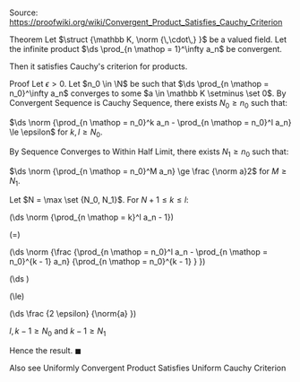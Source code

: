 # 

Source: https://proofwiki.org/wiki/Convergent_Product_Satisfies_Cauchy_Criterion

Theorem
Let $\struct {\mathbb K, \norm {\,\cdot\,} }$ be a valued field.
Let the infinite product $\ds \prod_{n \mathop = 1}^\infty a_n$ be convergent.

Then it satisfies Cauchy's criterion for products.


Proof
Let $\epsilon > 0$.
Let $n_0 \in \N$ be such that $\ds \prod_{n \mathop = n_0}^\infty a_n$ converges to some $a \in \mathbb K \setminus \set 0$.
By Convergent Sequence is Cauchy Sequence, there exists $N_0 \ge n_0$ such that:

$\ds \norm {\prod_{n \mathop = n_0}^k a_n - \prod_{n \mathop = n_0}^l a_n} \le \epsilon$
for $k, l \ge N_0$.

By Sequence Converges to Within Half Limit, there exists $N_1 \ge n_0$ such that:

$\ds \norm {\prod_{n \mathop = n_0}^M a_n} \ge \frac {\norm a}2$
for $M \ge N_1$.

Let $N = \max \set {N_0, N_1}$.
For $N + 1 \le k \le l$:














\(\ds \norm {\prod_{n \mathop = k}^l a_n - 1}\)

\(=\)







\(\ds \norm {\frac {\prod_{n \mathop = n_0}^l a_n - \prod_{n \mathop = n_0}^{k - 1} a_n} {\prod_{n \mathop = n_0}^{k - 1} } }\)




















\(\ds \)

\(\le\)







\(\ds \frac {2 \epsilon} {\norm{a} }\)





$l, k - 1 \ge N_0$ and $k - 1 \ge N_1$




Hence the result.
$\blacksquare$


Also see
Uniformly Convergent Product Satisfies Uniform Cauchy Criterion




